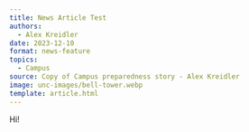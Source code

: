 ```yaml
---
title: News Article Test
authors: 
  - Alex Kreidler
date: 2023-12-10
format: news-feature
topics:
  - Campus
source: Copy of Campus preparedness story - Alex Kreidler
image: unc-images/bell-tower.webp
template: article.html
---
```

Hi!